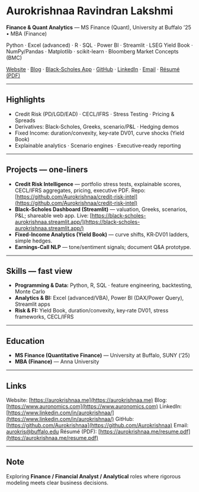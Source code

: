 # Aurokrishnaa Ravindran Lakshmi

**Finance & Quant Analytics** — MS Finance (Quant), University at Buffalo ’25 • MBA (Finance)

Python · Excel (advanced) · R · SQL · Power BI · Streamlit · LSEG Yield Book · NumPy/Pandas · Matplotlib · scikit-learn · Bloomberg Market Concepts (BMC)

<p>
  <a href="https://aurokrishnaa.me">Website</a> ·
  <a href="https://www.auronomics.com">Blog</a> ·
  <a href="https://black-scholes-aurokrishnaa.streamlit.app/">Black‑Scholes App</a> ·
  <a href="https://github.com/Aurokrishnaa">GitHub</a> ·
  <a href="https://www.linkedin.com/in/aurokrishnaa/">LinkedIn</a> ·
  <a href="mailto:aurokris@buffalo.edu">Email</a> ·
  <a href="https://aurokrishnaa.me/resume.pdf">Résumé (PDF)</a>
</p>

---

## Highlights

* Credit Risk (PD/LGD/EAD) · CECL/IFRS · Stress Testing · Pricing & Spreads
* Derivatives: Black‑Scholes, Greeks, scenario/P\&L · Hedging demos
* Fixed Income: duration/convexity, key‑rate DV01, curve shocks (Yield Book)
* Explainable analytics · Scenario engines · Executive‑ready reporting

---

## Projects — one‑liners

* **Credit Risk Intelligence** — portfolio stress tests, explainable scores, CECL/IFRS aggregates, pricing, executive PDF.
  Repo: [https://github.com/Aurokrishnaa/credit-risk-intel](https://github.com/Aurokrishnaa/credit-risk-intel)
* **Black‑Scholes Dashboard (Streamlit)** — valuation, Greeks, scenarios, P\&L; shareable web app.
  Live: [https://black-scholes-aurokrishnaa.streamlit.app/](https://black-scholes-aurokrishnaa.streamlit.app/)
* **Fixed‑Income Analytics (Yield Book)** — curve shifts, KR‑DV01 ladders, simple hedges.
* **Earnings‑Call NLP** — tone/sentiment signals; document Q\&A prototype.

---

## Skills — fast view

* **Programming & Data:** Python, R, SQL · feature engineering, backtesting, Monte Carlo
* **Analytics & BI:** Excel (advanced/VBA), Power BI (DAX/Power Query), Streamlit apps
* **Risk & FI:** Yield Book, duration/convexity, key‑rate DV01, stress frameworks, CECL/IFRS

---

## Education

* **MS Finance (Quantitative Finance)** — University at Buffalo, SUNY (’25)
* **MBA (Finance)** — Anna University

---

## Links

Website: [https://aurokrishnaa.me](https://aurokrishnaa.me)
Blog: [https://www.auronomics.com](https://www.auronomics.com)
LinkedIn: [https://www.linkedin.com/in/aurokrishnaa/](https://www.linkedin.com/in/aurokrishnaa/)
GitHub: [https://github.com/Aurokrishnaa](https://github.com/Aurokrishnaa)
Email: [aurokris@buffalo.edu](mailto:aurokris@buffalo.edu)
Résumé (PDF): [https://aurokrishnaa.me/resume.pdf](https://aurokrishnaa.me/resume.pdf)

---

## Note

Exploring **Finance / Financial Analyst / Analytical** roles where rigorous modeling meets clear business decisions.
